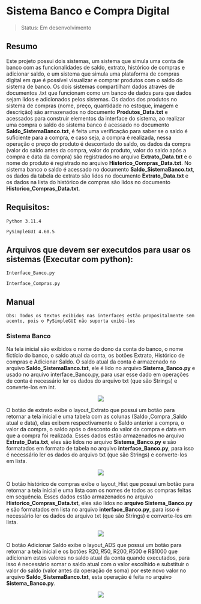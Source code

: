 # Sistema Banco e Compra Digital

> Status: Em desenvolvimento
## Resumo
Este projeto possui dois sistemas, um sistema que simula uma conta de banco com as funcionalidades de saldo, extrato, histórico de compras e adicionar saldo, e um sistema que simula uma plataforma de compras digital em que é possível visualizar e comprar produtos com o saldo do sistema de banco. Os dois sistemas compartilham dados através de documentos .txt que funcionam como um banco de dados para que dados sejam lidos e adicionados pelos sistemas. Os dados dos produtos no sistema de compras (nome, preço, quantidade no estoque, imagem e descrição) são armazenados no documento **Produtos_Data.txt** e acessados para construir elementos da interface do sistema, ao realizar uma compra o saldo do sistema banco é acessado no documento **Saldo_SistemaBanco.txt**, é feita uma verificação para saber se o saldo é suficiente para a compra, e caso seja, a compra é realizada, nessa operação o preço do produto é descontado do saldo, os dados da compra (valor do saldo antes da compra, valor do produto, valor do saldo após a compra e data da compra) são registrados no arquivo **Extrato_Data.txt** e o nome do produto é registrado no arquivo **Historico_Compras_Data.txt**. No sistema banco o saldo é acessado no documento **Saldo_SistemaBanco.txt**, os dados da tabela de extrato são lidos no documento **Extrato_Data.txt** e os dados na lista do histórico de compras são lidos no documento **Historico_Compras_Data.txt**.

## Requisitos:
```
Python 3.11.4
```
```
PySimpleGUI 4.60.5
```
## Arquivos que devem ser executdos para usar os sistemas (Executar com python):
```
Interface_Banco.py
```
```
Interface_Compras.py
```
## Manual
```
Obs: Todos os textos exibidos nas interfaces estão propositalmente sem acento, pois o PySimpleGUI não suporta exibi-los
```
### Sistema Banco
Na tela inicial são exibidos o nome do dono da conta do banco, o nome fictício do banco, o saldo atual da conta, os botões Extrato, Histórico de compras e Adicionar Saldo.
O saldo atual da conta é armazenado no arquivo **Saldo_SistemaBanco.txt**, ele é lido no arquivo **Sistema_Banco.py** e usado no arquivo interface_Banco.py, para usar esse dado em operações de conta é necessário ler os dados do arquivo txt (que são Strings) e converte-los em int.
<p align="center">
    <img src="https://github.com/JuliaResendeF/Sistema_Banco_e_Compra_Digital/assets/108032382/8de3f90b-38c5-4c68-91dc-6c46c6fb010e">
  
O botão de extrato exibe o layout_Extrato que possui um botão para retornar a tela inicial e uma tabela com as colunas (Saldo ,Compra ,Saldo atual e data), elas exibem respectivamente o Saldo anterior a compra, o  valor da compra, o saldo após o desconto do valor da compra e data em que a compra foi realizada. Esses dados estão armazenados no arquivo **Extrato_Data.txt**, eles são lidos no arquivo **Sistema_Banco.py** e são formatados em formato de tabela no arquivo **interface_Banco.py**, para isso é necessário ler os dados do arquivo txt (que são Strings) e converte-los em lista.
<p align="center">
    <img src="https://github.com/JuliaResendeF/Sistema_Banco_e_Compra_Digital/assets/108032382/76cbc818-4948-4501-b8cc-cfe93f6cec34">
    
O botão histórico de compras exibe o layout_Hist que possui um botão para retornar a tela inicial e uma lista com os nomes de todos as compras feitas em sequência. Esses dados estão armazenados no arquivo **Historico_Compras_Data.txt**, eles são lidos no **arquivo Sistema_Banco.py** e são formatados em lista no arquivo **interface_Banco.py**, para isso é necessário ler os dados do arquivo txt (que são Strings) e converte-los em lista.
<p align="center">
    <img src="https://github.com/JuliaResendeF/Sistema_Banco_e_Compra_Digital/assets/108032382/219cb7a9-60af-4170-be78-50a1542d2d95">

O botão Adicionar Saldo exibe o layout_ADS que possui um botão para retornar a tela inicial e os botões R$20, R$50, R$200, R$500 e R$1000 que adicionam estes valores no saldo atual da conta quando executados, para isso é necessário somar o saldo atual com o valor escolhido e substituir o valor do saldo (valor antes da operação de soma) por este novo valor no arquivo **Saldo_SistemaBanco.txt**, esta operação é feita no arquivo **Sistema_Banco.py**.
<p align="center">
    <img src="https://github.com/JuliaResendeF/Sistema_Banco_e_Compra_Digital/assets/108032382/94db0389-31a4-4087-9b17-c6adf40f5d0d">


